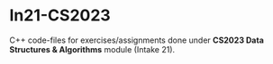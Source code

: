 # In21-CS2023

C++ code-files for exercises/assignments done under **CS2023 Data Structures & Algorithms** module (Intake 21).
